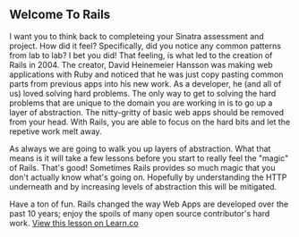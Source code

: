 ## Welcome To Rails

I want you to think back to completeing your Sinatra assessment and project. How did it feel? Specifically, did you notice any common patterns from lab to lab? I bet you did! That feeling, is what led to the creation of Rails in 2004. The creator, David Heinemeier Hansson was making web applications with Ruby and noticed that he was just copy pasting common parts from previous apps into his new work. As a developer, he (and all of us) loved solving hard problems. The only way to get to solving the hard problems that are unique to the domain you are working in is to go up a layer of abstraction. The nitty-gritty of basic web apps should be removed from your head. With Rails, you are able to focus on the hard bits and let the repetive work melt away. 

As always we are going to walk you up layers of abstraction. What that means is it will take a few lessons before you start to really feel the "magic" of Rails. That's good! Sometimes Rails provides so much magic that you don't actually know what's going on. Hopefully by understanding the HTTP underneath and by increasing levels of abstraction this will be mitigated.

Have a ton of fun. Rails changed the way Web Apps are developed over the past 10 years; enjoy the spoils of many open source contributor's hard work.
<a href='https://learn.co/lessons/intro-to-rails' data-visibility='hidden'>View this lesson on Learn.co</a>
